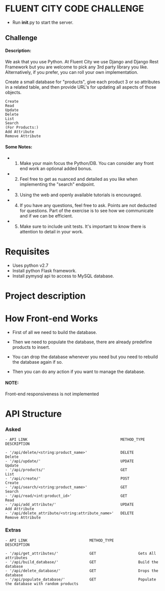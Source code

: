 # FLUENT CITY CODE CHALLENGE

- Run __init__.py to start the server.

## Challenge

#### Description:
We ask that you use Python. At Fluent City we use Django and Django Rest Framework but you are welcome to pick any 3rd party library you like.
Alternatively, if you prefer, you can roll your own implementation.

Create a small database for "products",
give each product 3 or so attributes in a related table,
and then provide URL's for updating all aspects of those objects.


```
Create
Read
Update
Delete
List
Search
(For Products:)
Add Attribute
Remove Attribute
```

#### Some Notes:

- 1) Make your main focus the Python/DB. You can consider
any front end work an optional added bonus.

- 2) Feel free to get as nuanced and detailed as you like when implementing the
"search" endpoint.

- 3) Using the web and openly available tutorials is encouraged.

- 4) If you have any questions, feel free to ask. Points are not deducted
for questions. Part of the exercise is to see how we communicate and if
we can be efficient.

- 5) Make sure to include unit tests. It's important to know there is attention
to detail in your work.

# Requisites

- Uses python v2.7
- Install python Flask framework.
- Install pymysql api to access to MySQL database.

# Project description

# How Front-end Works

- First of all we need to build the database.
- Then we need to populate the database, there are already predefine products to insert.
- You can drop the database whenever you need but you need to rebuild the database again if so.

- Then you can do any action if you want to manage the database.

#### NOTE:
Front-end responsiveness is not implemented

# API Structure

### Asked

```
- API LINK                                          METHOD_TYPE         DESCRIPTION

- '/api/delete/<string:product_name>'               DELETE              Delete
- '/api/update/'                                    UPDATE              Update
- '/api/products/'                                  GET                 List
- '/api/create/'                                    POST                Create
- '/api/search/<string:product_name>'               GET                 Search
- '/api/read/<int:product_id>'                      GET                 Read
- '/api/add_attribute/'                             UPDATE              Add Attribute
- '/api/delete_attribute/<string:attribute_name>'   DELETE              Remove Attribute
```

### Extras

```
- API LINK                            METHOD_TYPE           DESCRIPTION

- '/api/get_attributes/'              GET                   Gets All attributes
- '/api/build_database/'              GET                   Build the database
- '/api/delete_database/'             GET                   Drops the database
- '/api/populate_database/'           GET                   Populate the database with random products
```